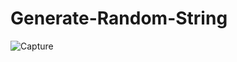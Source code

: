 # Generate-Random-String
 
![Capture](https://github.com/Vikramg01/Generate-Random-String/assets/140692659/058bcc90-4a7e-4b53-9c6e-3e61fdcc059f)
